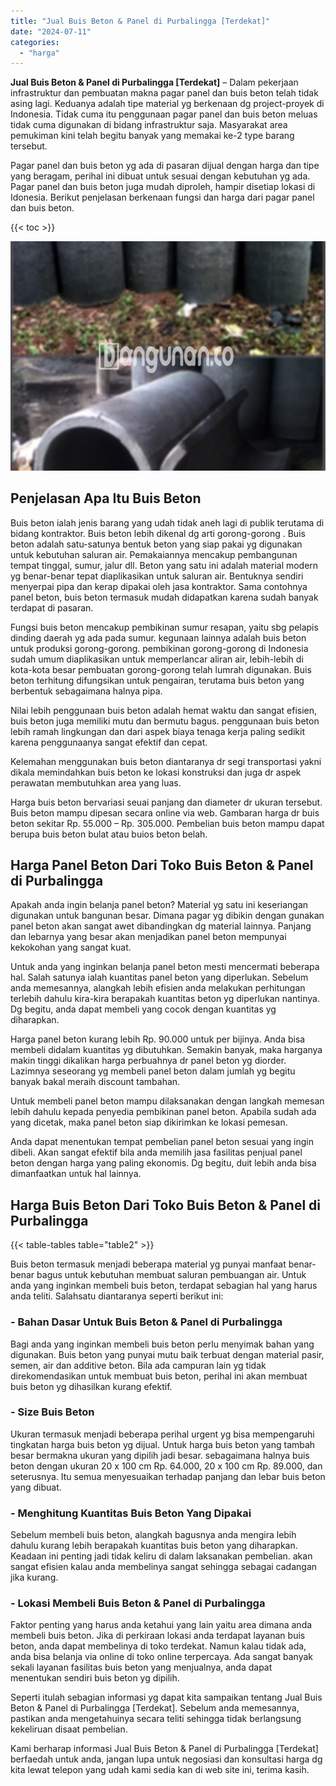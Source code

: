 ```yaml
---
title: "Jual Buis Beton & Panel di Purbalingga [Terdekat]"
date: "2024-07-11"
categories: 
  - "harga"
---
```


**Jual Buis Beton & Panel di Purbalingga \[Terdekat\]** – Dalam pekerjaan infrastruktur dan pembuatan makna pagar panel dan buis beton telah tidak asing lagi. Keduanya adalah tipe material yg berkenaan dg project-proyek di Indonesia. Tidak cuma itu penggunaan pagar panel dan buis beton meluas tidak cuma digunakan di bidang infrastruktur saja. Masyarakat area pemukiman kini telah begitu banyak yang memakai ke-2 type barang tersebut.

Pagar panel dan buis beton yg ada di pasaran dijual dengan harga dan tipe yang beragam, perihal ini dibuat untuk sesuai dengan kebutuhan yg ada. Pagar panel dan buis beton juga mudah diproleh, hampir disetiap lokasi di Idonesia. Berikut penjelasan berkenaan fungsi dan harga dari pagar panel dan buis beton.

{{< toc >}}

![Jual Buis Beton & Panel di Purbalingga [Terdekat]](/images/jual-panel-buis-beton-murah-28.png)

## Penjelasan Apa Itu Buis Beton

Buis beton ialah jenis barang yang udah tidak aneh lagi di publik terutama di bidang kontraktor. Buis beton lebih dikenal dg arti gorong-gorong . Buis beton adalah satu-satunya bentuk beton yang siap pakai yg digunakan untuk kebutuhan saluran air. Pemakaiannya mencakup pembangunan tempat tinggal, sumur, jalur dll. Beton yang satu ini adalah material modern yg benar-benar tepat diaplikasikan untuk saluran air. Bentuknya sendiri menyerpai pipa dan kerap dipakai oleh jasa kontraktor. Sama contohnya panel beton, buis beton termasuk mudah didapatkan karena sudah banyak terdapat di pasaran.

Fungsi buis beton mencakup pembikinan sumur resapan, yaitu sbg pelapis dinding daerah yg ada pada sumur. kegunaan lainnya adalah buis beton untuk produksi gorong-gorong. pembikinan gorong-gorong di Indonesia sudah umum diaplikasikan untuk memperlancar aliran air, lebih-lebih di kota-kota besar pembuatan gorong-gorong telah lumrah digunakan. Buis beton terhitung difungsikan untuk pengairan, terutama buis beton yang berbentuk sebagaimana halnya pipa.

Nilai lebih penggunaan buis beton adalah hemat waktu dan sangat efisien, buis beton juga memiliki mutu dan bermutu bagus. penggunaan buis beton lebih ramah lingkungan dan dari aspek biaya tenaga kerja paling sedikit karena penggunaanya sangat efektif dan cepat.

Kelemahan menggunakan buis beton diantaranya dr segi transportasi yakni dikala memindahkan buis beton ke lokasi konstruksi dan juga dr aspek perawatan membutuhkan area yang luas.

Harga buis beton bervariasi seuai panjang dan diameter dr ukuran tersebut. Buis beton mampu dipesan secara online via web. Gambaran harga dr buis beton sekitar Rp. 55.000 – Rp. 305.000. Pembelian buis beton mampu dapat berupa buis beton bulat atau buios beton belah.

## Harga Panel Beton Dari Toko Buis Beton & Panel di Purbalingga

Apakah anda ingin belanja panel beton? Material yg satu ini keseriangan digunakan untuk bangunan besar. Dimana pagar yg dibikin dengan gunakan panel beton akan sangat awet dibandingkan dg material lainnya. Panjang dan lebarnya yang besar akan menjadikan panel beton mempunyai kekokohan yang sangat kuat.

Untuk anda yang inginkan belanja panel beton mesti mencermati beberapa hal. Salah satunya ialah kuantitas panel beton yang diperlukan. Sebelum anda memesannya, alangkah lebih efisien anda melakukan perhitungan terlebih dahulu kira-kira berapakah kuantitas beton yg diperlukan nantinya. Dg begitu, anda dapat membeli yang cocok dengan kuantitas yg diharapkan.

Harga panel beton kurang lebih Rp. 90.000 untuk per bijinya. Anda bisa membeli didalam kuantitas yg dibutuhkan. Semakin banyak, maka harganya makin tinggi dikalikan harga perbuahnya dr panel beton yg diorder. Lazimnya seseorang yg membeli panel beton dalam jumlah yg begitu banyak bakal meraih discount tambahan.

Untuk membeli panel beton mampu dilaksanakan dengan langkah memesan lebih dahulu kepada penyedia pembikinan panel beton. Apabila sudah ada yang dicetak, maka panel beton siap dikirimkan ke lokasi pemesan.

Anda dapat menentukan tempat pembelian panel beton sesuai yang ingin dibeli. Akan sangat efektif bila anda memilih jasa fasilitas penjual panel beton dengan harga yang paling ekonomis. Dg begitu, duit lebih anda bisa dimanfaatkan untuk hal lainnya.

## Harga Buis Beton Dari Toko Buis Beton & Panel di Purbalingga

{{< table-tables table="table2" >}}

Buis beton termasuk menjadi beberapa material yg punyai manfaat benar-benar bagus untuk kebutuhan membuat saluran pembuangan air. Untuk anda yang inginkan membeli buis beton, terdapat sebagian hal yang harus anda teliti. Salahsatu diantaranya seperti berikut ini:

### \- Bahan Dasar Untuk Buis Beton & Panel di Purbalingga

Bagi anda yang inginkan membeli buis beton perlu menyimak bahan yang digunakan. Buis beton yang punyai mutu baik terbuat dengan material pasir, semen, air dan additive beton. Bila ada campuran lain yg tidak direkomendasikan untuk membuat buis beton, perihal ini akan membuat buis beton yg dihasilkan kurang efektif.

### \- Size Buis Beton

Ukuran termasuk menjadi beberapa perihal urgent yg bisa mempengaruhi tingkatan harga buis beton yg dijual. Untuk harga buis beton yang tambah besar bermakna ukuran yang dipilih jadi besar. sebagaimana halnya buis beton dengan ukuran 20 x 100 cm Rp. 64.000, 20 x 100 cm Rp. 89.000, dan seterusnya. Itu semua menyesuaikan terhadap panjang dan lebar buis beton yang dibuat.

### \- Menghitung Kuantitas Buis Beton Yang Dipakai

Sebelum membeli buis beton, alangkah bagusnya anda mengira lebih dahulu kurang lebih berapakah kuantitas buis beton yang diharapkan. Keadaan ini penting jadi tidak keliru di dalam laksanakan pembelian. akan sangat efisien kalau anda membelinya sangat sehingga sebagai cadangan jika kurang.

### \- Lokasi Membeli Buis Beton & Panel di Purbalingga

Faktor penting yang harus anda ketahui yang lain yaitu area dimana anda membeli buis beton. Jika di perkiraan lokasi anda terdapat layanan buis beton, anda dapat membelinya di toko terdekat. Namun kalau tidak ada, anda bisa belanja via online di toko online terpercaya. Ada sangat banyak sekali layanan fasilitas buis beton yang menjualnya, anda dapat menentukan sendiri buis beton yg dipilih.

Seperti itulah sebagian informasi yg dapat kita sampaikan tentang Jual Buis Beton & Panel di Purbalingga \[Terdekat\]. Sebelum anda memesannya, pastikan anda mengetahuinya secara teliti sehingga tidak berlangsung kekeliruan disaat pembelian.

Kami berharap informasi Jual Buis Beton & Panel di Purbalingga \[Terdekat\] berfaedah untuk anda, jangan lupa untuk negosiasi dan konsultasi harga dg kita lewat telepon yang udah kami sedia kan di web site ini, terima kasih.
